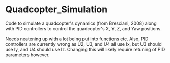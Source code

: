 # Quadcopter_Simulation

Code to simulate a quadcopter's dynamics (from Bresciani, 2008) along with PID controllers to control the quadcopter's X, Y, Z, and Yaw positions.

Needs neatening up with a lot being put into functions etc. Also, PID controllers are currently wrong as U2, U3, and U4 all use Ix, but U3 should use Iy, and U4 should use Iz. Changing this will likely require retuning of PID parameters however. 
